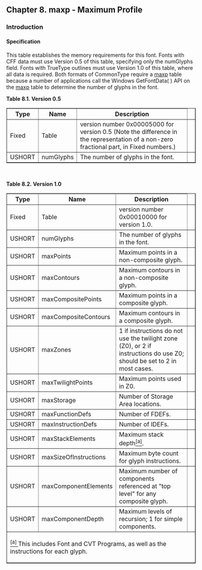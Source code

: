 <div xmlns="http://www.w3.org/1999/xhtml" class="chapter"><div class="titlepage"><div><div><h2 class="title"><a name="chapter.maxp"></a>Chapter 8. maxp - Maximum Profile</h2></div></div></div><div role="fragment" class="section"><div class="titlepage"><div><div><h3 class="title"><a name="idm516889397376"></a>Introduction</h3></div></div></div><div role="specification" class="section"><div class="titlepage"><div><div><h4 class="title"><a name="section.9.1.1"></a>Specification</h4></div></div></div><p>This table establishes the memory requirements for this
          font. Fonts with CFF data must use Version 0.5 of this
          table, specifying only the numGlyphs field. Fonts with
          TrueType outlines must use Version 1.0 of this table, where
          all data is required. Both formats of CommonType require a
          <a class="link" href="chapter.maxp.html" title="Chapter 8. maxp - Maximum Profile">maxp</a> table because a number of
          applications call the Windows GetFontData( ) API on the
          <a class="link" href="chapter.maxp.html" title="Chapter 8. maxp - Maximum Profile">maxp</a> table to determine the number of
          glyphs in the font.</p><div class="table"><a name="idm516889393488"></a><p class="title"><strong>Table 8.1. Version 0.5</strong></p><div class="table-contents"><table class="table" summary="Version 0.5" border="1"><colgroup><col/><col/><col/><col/></colgroup><thead><tr><th>Type</th><th>Name</th><th>Description</th><td class="auto-generated"> </td></tr></thead><tbody><tr><td>Fixed</td><td>Table</td><td>version number 0x00005000 for version 0.5
              (Note the difference in the representation of a non-zero
              fractional part, in Fixed numbers.) </td><td class="auto-generated"> </td></tr><tr><td>USHORT</td><td>numGlyphs</td><td>The number of glyphs in the
              font.</td><td class="auto-generated"> </td></tr></tbody></table></div></div><br class="table-break"/><div class="table"><a name="idm516889388064"></a><p class="title"><strong>Table 8.2. Version 1.0</strong></p><div class="table-contents"><table class="table" summary="Version 1.0" border="1"><colgroup><col/><col/><col/><col/></colgroup><thead><tr><th>Type</th><th>Name</th><th>Description</th><td class="auto-generated"> </td></tr></thead><tbody><tr><td>Fixed</td><td>Table</td><td>version number 0x00010000 for version
              1.0.</td><td class="auto-generated"> </td></tr><tr><td>USHORT</td><td>numGlyphs</td><td>The number of glyphs in the
              font.</td><td class="auto-generated"> </td></tr><tr><td>USHORT</td><td>maxPoints</td><td>Maximum points in a non-composite
              glyph.</td><td class="auto-generated"> </td></tr><tr><td>USHORT</td><td>maxContours</td><td>Maximum contours in a non-composite
              glyph.</td><td class="auto-generated"> </td></tr><tr><td>USHORT</td><td>maxCompositePoints</td><td>Maximum points in a composite
              glyph.</td><td class="auto-generated"> </td></tr><tr><td>USHORT</td><td>maxCompositeContours</td><td>Maximum contours in a composite
              glyph.</td><td class="auto-generated"> </td></tr><tr><td>USHORT</td><td>maxZones</td><td>1 if instructions do not use the twilight
              zone (Z0), or 2 if instructions do use Z0; should be set
              to 2 in most cases.</td><td class="auto-generated"> </td></tr><tr><td>USHORT</td><td>maxTwilightPoints</td><td>Maximum points used in Z0.</td><td class="auto-generated"> </td></tr><tr><td>USHORT</td><td>maxStorage</td><td>Number of Storage Area locations.
            </td><td class="auto-generated"> </td></tr><tr><td>USHORT</td><td>maxFunctionDefs</td><td>Number of FDEFs.</td><td class="auto-generated"> </td></tr><tr><td>USHORT</td><td>maxInstructionDefs</td><td>Number of IDEFs.</td><td class="auto-generated"> </td></tr><tr><td>USHORT</td><td>maxStackElements</td><td>Maximum stack depth<a href="#ftn.idm516889367936" class="footnote" id="idm516889367936"><sup class="footnote">[a]</sup></a>.</td><td class="auto-generated"> </td></tr><tr><td>USHORT</td><td>maxSizeOfInstructions</td><td>Maximum byte count for glyph
              instructions.</td><td class="auto-generated"> </td></tr><tr><td>USHORT</td><td>maxComponentElements</td><td>Maximum number of components referenced at
              "top level" for any composite glyph.</td><td class="auto-generated"> </td></tr><tr><td>USHORT</td><td>maxComponentDepth</td><td>Maximum levels of recursion; 1 for simple
              components.</td><td class="auto-generated"> </td></tr></tbody><tbody class="footnotes"><tr><td colspan="4"><div id="ftn.idm516889367936" class="footnote"><p><a href="#idm516889367936" class="para"><sup class="para">[a] </sup></a>This includes Font and CVT Programs, as well as
                  the instructions for each glyph.</p></div></td></tr></tbody></table></div></div><br class="table-break"/></div></div></div>